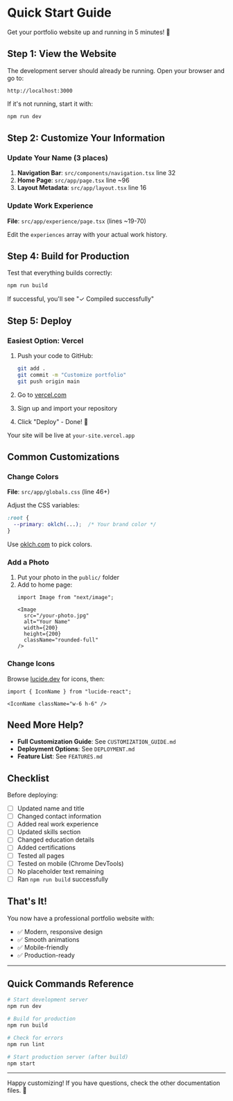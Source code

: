# Quick Start Guide

Get your portfolio website up and running in 5 minutes! 🚀

## Step 1: View the Website

The development server should already be running. Open your browser and go to:

```
http://localhost:3000
```

If it's not running, start it with:
```bash
npm run dev
```

## Step 2: Customize Your Information

### Update Your Name (3 places)

1. **Navigation Bar**: `src/components/navigation.tsx` line 32
2. **Home Page**: `src/app/page.tsx` line ~96
3. **Layout Metadata**: `src/app/layout.tsx` line 16


### Update Work Experience

**File**: `src/app/experience/page.tsx` (lines ~19-70)

Edit the `experiences` array with your actual work history.


## Step 4: Build for Production

Test that everything builds correctly:

```bash
npm run build
```

If successful, you'll see "✓ Compiled successfully"

## Step 5: Deploy

### Easiest Option: Vercel

1. Push your code to GitHub:
   ```bash
   git add .
   git commit -m "Customize portfolio"
   git push origin main
   ```

2. Go to [vercel.com](https://vercel.com)

3. Sign up and import your repository

4. Click "Deploy" - Done! 🎉

Your site will be live at `your-site.vercel.app`

## Common Customizations

### Change Colors

**File**: `src/app/globals.css` (line 46+)

Adjust the CSS variables:
```css
:root {
  --primary: oklch(...);  /* Your brand color */
}
```

Use [oklch.com](https://oklch.com) to pick colors.

### Add a Photo

1. Put your photo in the `public/` folder
2. Add to home page:
   ```tsx
   import Image from "next/image";
   
   <Image
     src="/your-photo.jpg"
     alt="Your Name"
     width={200}
     height={200}
     className="rounded-full"
   />
   ```

### Change Icons

Browse [lucide.dev](https://lucide.dev) for icons, then:

```tsx
import { IconName } from "lucide-react";

<IconName className="w-6 h-6" />
```

## Need More Help?

- **Full Customization Guide**: See `CUSTOMIZATION_GUIDE.md`
- **Deployment Options**: See `DEPLOYMENT.md`
- **Feature List**: See `FEATURES.md`

## Checklist

Before deploying:
- [ ] Updated name and title
- [ ] Changed contact information
- [ ] Added real work experience
- [ ] Updated skills section
- [ ] Changed education details
- [ ] Added certifications
- [ ] Tested all pages
- [ ] Tested on mobile (Chrome DevTools)
- [ ] No placeholder text remaining
- [ ] Ran `npm run build` successfully

## That's It!

You now have a professional portfolio website with:
- ✅ Modern, responsive design
- ✅ Smooth animations
- ✅ Mobile-friendly
- ✅ Production-ready

---

## Quick Commands Reference

```bash
# Start development server
npm run dev

# Build for production
npm run build

# Check for errors
npm run lint

# Start production server (after build)
npm start
```

---

Happy customizing! If you have questions, check the other documentation files. 🎉

